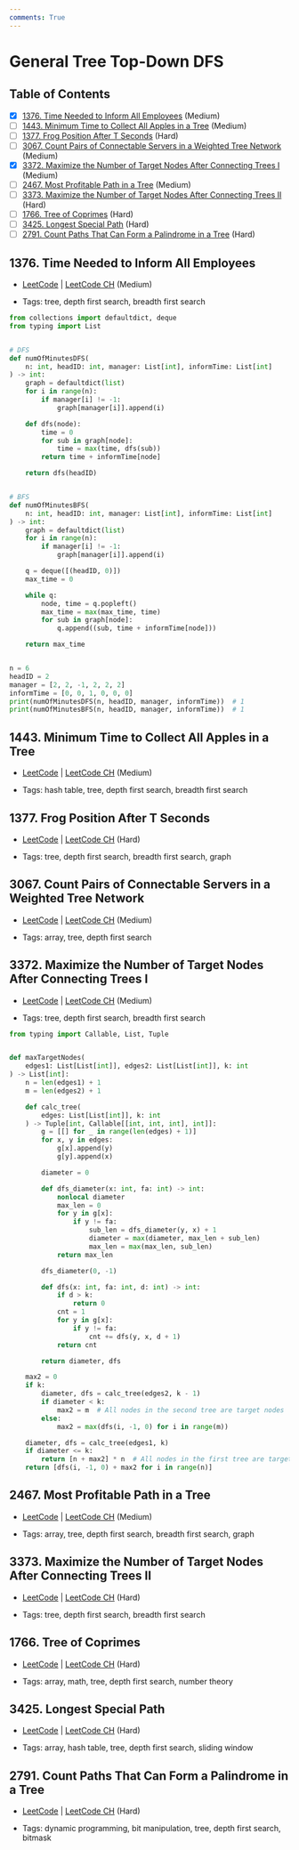 ```yaml
---
comments: True
---
```


# General Tree Top-Down DFS

## Table of Contents

- [x] [1376. Time Needed to Inform All Employees](https://leetcode.cn/problems/time-needed-to-inform-all-employees/) (Medium)
- [ ] [1443. Minimum Time to Collect All Apples in a Tree](https://leetcode.cn/problems/minimum-time-to-collect-all-apples-in-a-tree/) (Medium)
- [ ] [1377. Frog Position After T Seconds](https://leetcode.cn/problems/frog-position-after-t-seconds/) (Hard)
- [ ] [3067. Count Pairs of Connectable Servers in a Weighted Tree Network](https://leetcode.cn/problems/count-pairs-of-connectable-servers-in-a-weighted-tree-network/) (Medium)
- [x] [3372. Maximize the Number of Target Nodes After Connecting Trees I](https://leetcode.cn/problems/maximize-the-number-of-target-nodes-after-connecting-trees-i/) (Medium)
- [ ] [2467. Most Profitable Path in a Tree](https://leetcode.cn/problems/most-profitable-path-in-a-tree/) (Medium)
- [ ] [3373. Maximize the Number of Target Nodes After Connecting Trees II](https://leetcode.cn/problems/maximize-the-number-of-target-nodes-after-connecting-trees-ii/) (Hard)
- [ ] [1766. Tree of Coprimes](https://leetcode.cn/problems/tree-of-coprimes/) (Hard)
- [ ] [3425. Longest Special Path](https://leetcode.cn/problems/longest-special-path/) (Hard)
- [ ] [2791. Count Paths That Can Form a Palindrome in a Tree](https://leetcode.cn/problems/count-paths-that-can-form-a-palindrome-in-a-tree/) (Hard)

## 1376. Time Needed to Inform All Employees

-   [LeetCode](https://leetcode.com/problems/time-needed-to-inform-all-employees/) | [LeetCode CH](https://leetcode.cn/problems/time-needed-to-inform-all-employees/) (Medium)

-   Tags: tree, depth first search, breadth first search

```python title="1376. Time Needed to Inform All Employees - Python Solution"
from collections import defaultdict, deque
from typing import List


# DFS
def numOfMinutesDFS(
    n: int, headID: int, manager: List[int], informTime: List[int]
) -> int:
    graph = defaultdict(list)
    for i in range(n):
        if manager[i] != -1:
            graph[manager[i]].append(i)

    def dfs(node):
        time = 0
        for sub in graph[node]:
            time = max(time, dfs(sub))
        return time + informTime[node]

    return dfs(headID)


# BFS
def numOfMinutesBFS(
    n: int, headID: int, manager: List[int], informTime: List[int]
) -> int:
    graph = defaultdict(list)
    for i in range(n):
        if manager[i] != -1:
            graph[manager[i]].append(i)

    q = deque([(headID, 0)])
    max_time = 0

    while q:
        node, time = q.popleft()
        max_time = max(max_time, time)
        for sub in graph[node]:
            q.append((sub, time + informTime[node]))

    return max_time


n = 6
headID = 2
manager = [2, 2, -1, 2, 2, 2]
informTime = [0, 0, 1, 0, 0, 0]
print(numOfMinutesDFS(n, headID, manager, informTime))  # 1
print(numOfMinutesBFS(n, headID, manager, informTime))  # 1

```

## 1443. Minimum Time to Collect All Apples in a Tree

-   [LeetCode](https://leetcode.com/problems/minimum-time-to-collect-all-apples-in-a-tree/) | [LeetCode CH](https://leetcode.cn/problems/minimum-time-to-collect-all-apples-in-a-tree/) (Medium)

-   Tags: hash table, tree, depth first search, breadth first search
## 1377. Frog Position After T Seconds

-   [LeetCode](https://leetcode.com/problems/frog-position-after-t-seconds/) | [LeetCode CH](https://leetcode.cn/problems/frog-position-after-t-seconds/) (Hard)

-   Tags: tree, depth first search, breadth first search, graph
## 3067. Count Pairs of Connectable Servers in a Weighted Tree Network

-   [LeetCode](https://leetcode.com/problems/count-pairs-of-connectable-servers-in-a-weighted-tree-network/) | [LeetCode CH](https://leetcode.cn/problems/count-pairs-of-connectable-servers-in-a-weighted-tree-network/) (Medium)

-   Tags: array, tree, depth first search
## 3372. Maximize the Number of Target Nodes After Connecting Trees I

-   [LeetCode](https://leetcode.com/problems/maximize-the-number-of-target-nodes-after-connecting-trees-i/) | [LeetCode CH](https://leetcode.cn/problems/maximize-the-number-of-target-nodes-after-connecting-trees-i/) (Medium)

-   Tags: tree, depth first search, breadth first search

```python title="3372. Maximize the Number of Target Nodes After Connecting Trees I - Python Solution"
from typing import Callable, List, Tuple


def maxTargetNodes(
    edges1: List[List[int]], edges2: List[List[int]], k: int
) -> List[int]:
    n = len(edges1) + 1
    m = len(edges2) + 1

    def calc_tree(
        edges: List[List[int]], k: int
    ) -> Tuple[int, Callable[[int, int, int], int]]:
        g = [[] for _ in range(len(edges) + 1)]
        for x, y in edges:
            g[x].append(y)
            g[y].append(x)

        diameter = 0

        def dfs_diameter(x: int, fa: int) -> int:
            nonlocal diameter
            max_len = 0
            for y in g[x]:
                if y != fa:
                    sub_len = dfs_diameter(y, x) + 1
                    diameter = max(diameter, max_len + sub_len)
                    max_len = max(max_len, sub_len)
            return max_len

        dfs_diameter(0, -1)

        def dfs(x: int, fa: int, d: int) -> int:
            if d > k:
                return 0
            cnt = 1
            for y in g[x]:
                if y != fa:
                    cnt += dfs(y, x, d + 1)
            return cnt

        return diameter, dfs

    max2 = 0
    if k:
        diameter, dfs = calc_tree(edges2, k - 1)
        if diameter < k:
            max2 = m  # All nodes in the second tree are target nodes
        else:
            max2 = max(dfs(i, -1, 0) for i in range(m))

    diameter, dfs = calc_tree(edges1, k)
    if diameter <= k:
        return [n + max2] * n  # All nodes in the first tree are target nodes
    return [dfs(i, -1, 0) + max2 for i in range(n)]

```

## 2467. Most Profitable Path in a Tree

-   [LeetCode](https://leetcode.com/problems/most-profitable-path-in-a-tree/) | [LeetCode CH](https://leetcode.cn/problems/most-profitable-path-in-a-tree/) (Medium)

-   Tags: array, tree, depth first search, breadth first search, graph
## 3373. Maximize the Number of Target Nodes After Connecting Trees II

-   [LeetCode](https://leetcode.com/problems/maximize-the-number-of-target-nodes-after-connecting-trees-ii/) | [LeetCode CH](https://leetcode.cn/problems/maximize-the-number-of-target-nodes-after-connecting-trees-ii/) (Hard)

-   Tags: tree, depth first search, breadth first search
## 1766. Tree of Coprimes

-   [LeetCode](https://leetcode.com/problems/tree-of-coprimes/) | [LeetCode CH](https://leetcode.cn/problems/tree-of-coprimes/) (Hard)

-   Tags: array, math, tree, depth first search, number theory
## 3425. Longest Special Path

-   [LeetCode](https://leetcode.com/problems/longest-special-path/) | [LeetCode CH](https://leetcode.cn/problems/longest-special-path/) (Hard)

-   Tags: array, hash table, tree, depth first search, sliding window
## 2791. Count Paths That Can Form a Palindrome in a Tree

-   [LeetCode](https://leetcode.com/problems/count-paths-that-can-form-a-palindrome-in-a-tree/) | [LeetCode CH](https://leetcode.cn/problems/count-paths-that-can-form-a-palindrome-in-a-tree/) (Hard)

-   Tags: dynamic programming, bit manipulation, tree, depth first search, bitmask
